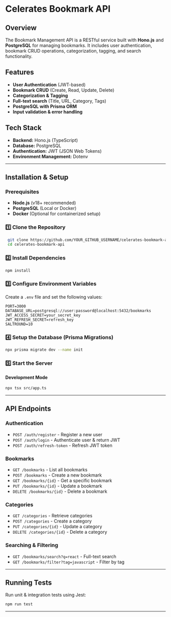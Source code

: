 # Celerates Bookmark API

## Overview
The Bookmark Management API is a RESTful service built with **Hono.js** and **PostgreSQL** for managing bookmarks. It includes user authentication, bookmark CRUD operations, categorization, tagging, and search functionality.

## Features
- **User Authentication** (JWT-based)
- **Bookmark CRUD** (Create, Read, Update, Delete)
- **Categorization & Tagging**
- **Full-text search** (Title, URL, Category, Tags)
- **PostgreSQL with Prisma ORM**
- **Input validation & error handling**

## Tech Stack
- **Backend:** Hono.js (TypeScript)
- **Database:** PostgreSQL
- **Authentication:** JWT (JSON Web Tokens)
- **Environment Management:** Dotenv
---

## Installation & Setup

### Prerequisites
- **Node.js** (v18+ recommended)
- **PostgreSQL** (Local or Docker)
- **Docker** (Optional for containerized setup)

### 1️⃣ Clone the Repository
```sh
 git clone https://github.com/YOUR_GITHUB_USERNAME/celerates-bookmark-api.git
 cd celerates-bookmark-api
```

### 2️⃣ Install Dependencies
```sh
npm install
```

### 3️⃣ Configure Environment Variables
Create a `.env` file and set the following values:
```env
PORT=3000
DATABASE_URL=postgresql://user:password@localhost:5432/bookmarks
JWT_ACCESS_SECRET=your_secret_key
JWT_REFRESH_SECRET=refresh_key
SALTROUND=10
```

### 4️⃣ Setup the Database (Prisma Migrations)
```sh
npx prisma migrate dev --name init
```

### 5️⃣ Start the Server
#### Development Mode
```sh
npx tsx src/app.ts
```

---

## API Endpoints

### Authentication
- `POST /auth/register` - Register a new user
- `POST /auth/login` - Authenticate user & return JWT
- `POST /auth/refresh-token` - Refresh JWT token

### Bookmarks
- `GET /bookmarks` - List all bookmarks
- `POST /bookmarks` - Create a new bookmark
- `GET /bookmarks/{id}` - Get a specific bookmark
- `PUT /bookmarks/{id}` - Update a bookmark
- `DELETE /bookmarks/{id}` - Delete a bookmark

### Categories
- `GET /categories` - Retrieve categories
- `POST /categories` - Create a category
- `PUT /categories/{id}` - Update a category
- `DELETE /categories/{id}` - Delete a category

### Searching & Filtering
- `GET /bookmarks/search?q=react` - Full-text search
- `GET /bookmarks/filter?tag=javascript` - Filter by tag

---

## Running Tests
Run unit & integration tests using Jest:
```sh
npm run test
```

---


